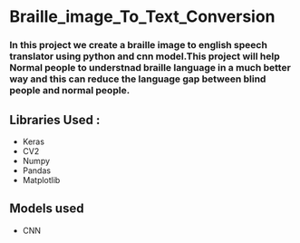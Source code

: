 # Braille_image_To_Text_Conversion 
### In this project we create a braille image to english speech translator using python and cnn model.This project will help Normal people to understnad braille language in a much better way and this can reduce the language gap between blind people and normal people.
## Libraries Used :

- Keras
- CV2
- Numpy
- Pandas
- Matplotlib

## Models used
- CNN

